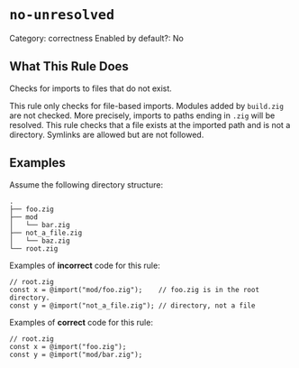 # `no-unresolved`

Category: correctness
Enabled by default?: No

## What This Rule Does

Checks for imports to files that do not exist.

This rule only checks for file-based imports. Modules added by `build.zig`
are not checked. More precisely, imports to paths ending in `.zig` will be
resolved. This rule checks that a file exists at the imported path and is
not a directory. Symlinks are allowed but are not followed.

## Examples

Assume the following directory structure:

```plaintext
.
├── foo.zig
├── mod
│   └── bar.zig
├── not_a_file.zig
│   └── baz.zig
└── root.zig
```

Examples of **incorrect** code for this rule:

```zig
// root.zig
const x = @import("mod/foo.zig");    // foo.zig is in the root directory.
const y = @import("not_a_file.zig"); // directory, not a file
```

Examples of **correct** code for this rule:

```zig
// root.zig
const x = @import("foo.zig");
const y = @import("mod/bar.zig");
```
